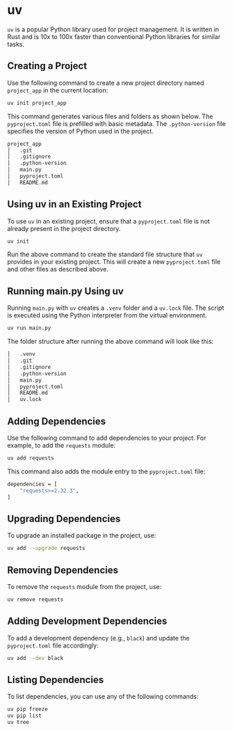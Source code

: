 # uv

`uv` is a popular Python library used for project management. It is written in Rust and is 10x to 100x faster than conventional Python libraries for similar tasks.

## Creating a Project

Use the following command to create a new project directory named `project_app` in the current location:

```bash
uv init project_app
```

This command generates various files and folders as shown below. The `pyproject.toml` file is prefilled with basic metadata. The `.python-version` file specifies the version of Python used in the project.

```bash
project_app
│   .git
│   .gitignore
│   .python-version
│   main.py
│   pyproject.toml
│   README.md
```

## Using uv in an Existing Project

To use `uv` in an existing project, ensure that a `pyproject.toml` file is not already present in the project directory.

```bash
uv init
```

Run the above command to create the standard file structure that `uv` provides in your existing project. This will create a new `pyproject.toml` file and other files as described above.

## Running main.py Using uv

Running `main.py` with `uv` creates a `.venv` folder and a `uv.lock` file. The script is executed using the Python interpreter from the virtual environment.

```bash
uv run main.py
```

The folder structure after running the above command will look like this:

```bash
│   .venv
│   .git
│   .gitignore
│   .python-version
│   main.py
│   pyproject.toml
│   README.md
│   uv.lock
```

## Adding Dependencies

Use the following command to add dependencies to your project. For example, to add the `requests` module:

```bash
uv add requests
```

This command also adds the module entry to the `pyproject.toml` file:

```bash
dependencies = [
    "requests>=2.32.3",
]
```

## Upgrading Dependencies

To upgrade an installed package in the project, use:

```bash
uv add --upgrade requests
```

## Removing Dependencies

To remove the `requests` module from the project, use:

```bash
uv remove requests
```

## Adding Development Dependencies

To add a development dependency (e.g., `black`) and update the `pyproject.toml` file accordingly:

```bash
uv add --dev black
```

## Listing Dependencies

To list dependencies, you can use any of the following commands:

```bash
uv pip freeze
uv pip list
uv tree
```
